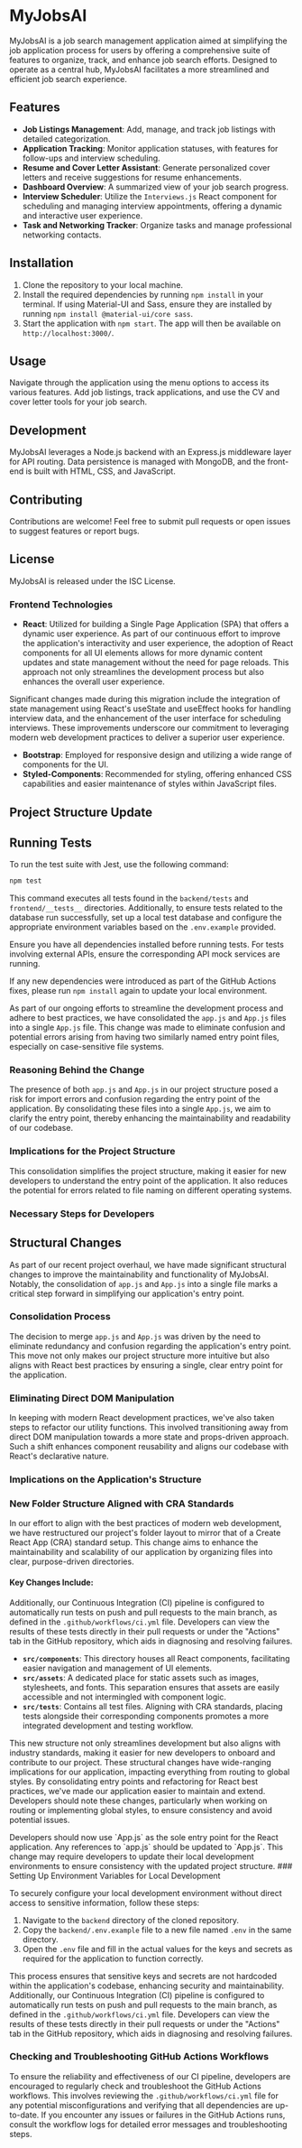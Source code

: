 # MyJobsAI

MyJobsAI is a job search management application aimed at simplifying the job application process for users by offering a comprehensive suite of features to organize, track, and enhance job search efforts. Designed to operate as a central hub, MyJobsAI facilitates a more streamlined and efficient job search experience.

## Features

- **Job Listings Management**: Add, manage, and track job listings with detailed categorization.
- **Application Tracking**: Monitor application statuses, with features for follow-ups and interview scheduling.
- **Resume and Cover Letter Assistant**: Generate personalized cover letters and receive suggestions for resume enhancements.
- **Dashboard Overview**: A summarized view of your job search progress.
- **Interview Scheduler**: Utilize the `Interviews.js` React component for scheduling and managing interview appointments, offering a dynamic and interactive user experience.
- **Task and Networking Tracker**: Organize tasks and manage professional networking contacts.

## Installation

1. Clone the repository to your local machine.
2. Install the required dependencies by running `npm install` in your terminal. If using Material-UI and Sass, ensure they are installed by running `npm install @material-ui/core sass`.
3. Start the application with `npm start`. The app will then be available on `http://localhost:3000/`.

## Usage

Navigate through the application using the menu options to access its various features. Add job listings, track applications, and use the CV and cover letter tools for your job search.

## Development

MyJobsAI leverages a Node.js backend with an Express.js middleware layer for API routing. Data persistence is managed with MongoDB, and the front-end is built with HTML, CSS, and JavaScript.

## Contributing

Contributions are welcome! Feel free to submit pull requests or open issues to suggest features or report bugs.

## License

MyJobsAI is released under the ISC License.
### Frontend Technologies
- **React**: Utilized for building a Single Page Application (SPA) that offers a dynamic user experience.
As part of our continuous effort to improve the application's interactivity and user experience, the adoption of React components for all UI elements allows for more dynamic content updates and state management without the need for page reloads. This approach not only streamlines the development process but also enhances the overall user experience.

Significant changes made during this migration include the integration of state management using React's useState and useEffect hooks for handling interview data, and the enhancement of the user interface for scheduling interviews. These improvements underscore our commitment to leveraging modern web development practices to deliver a superior user experience.
- **Bootstrap**: Employed for responsive design and utilizing a wide range of components for the UI.
- **Styled-Components**: Recommended for styling, offering enhanced CSS capabilities and easier maintenance of styles within JavaScript files.
## Project Structure Update

## Running Tests

To run the test suite with Jest, use the following command:

```bash
npm test
```

This command executes all tests found in the `backend/tests` and `frontend/__tests__` directories. Additionally, to ensure tests related to the database run successfully, set up a local test database and configure the appropriate environment variables based on the `.env.example` provided.

Ensure you have all dependencies installed before running tests. For tests involving external APIs, ensure the corresponding API mock services are running.

If any new dependencies were introduced as part of the GitHub Actions fixes, please run `npm install` again to update your local environment.

As part of our ongoing efforts to streamline the development process and adhere to best practices, we have consolidated the `app.js` and `App.js` files into a single `App.js` file. This change was made to eliminate confusion and potential errors arising from having two similarly named entry point files, especially on case-sensitive file systems.

### Reasoning Behind the Change
The presence of both `app.js` and `App.js` in our project structure posed a risk for import errors and confusion regarding the entry point of the application. By consolidating these files into a single `App.js`, we aim to clarify the entry point, thereby enhancing the maintainability and readability of our codebase.

### Implications for the Project Structure
This consolidation simplifies the project structure, making it easier for new developers to understand the entry point of the application. It also reduces the potential for errors related to file naming on different operating systems.

### Necessary Steps for Developers
</section id="D">
<section id="E">

## Structural Changes

As part of our recent project overhaul, we have made significant structural changes to improve the maintainability and functionality of MyJobsAI. Notably, the consolidation of `app.js` and `App.js` into a single file marks a critical step forward in simplifying our application's entry point.

### Consolidation Process
The decision to merge `app.js` and `App.js` was driven by the need to eliminate redundancy and confusion regarding the application's entry point. This move not only makes our project structure more intuitive but also aligns with React best practices by ensuring a single, clear entry point for the application.

### Eliminating Direct DOM Manipulation
In keeping with modern React development practices, we've also taken steps to refactor our utility functions. This involved transitioning away from direct DOM manipulation towards a more state and props-driven approach. Such a shift enhances component reusability and aligns our codebase with React's declarative nature.

### Implications on the Application's Structure
### New Folder Structure Aligned with CRA Standards

In our effort to align with the best practices of modern web development, we have restructured our project's folder layout to mirror that of a Create React App (CRA) standard setup. This change aims to enhance the maintainability and scalability of our application by organizing files into clear, purpose-driven directories.

#### Key Changes Include:
Additionally, our Continuous Integration (CI) pipeline is configured to automatically run tests on push and pull requests to the main branch, as defined in the `.github/workflows/ci.yml` file. Developers can view the results of these tests directly in their pull requests or under the "Actions" tab in the GitHub repository, which aids in diagnosing and resolving failures.
- **`src/components`**: This directory houses all React components, facilitating easier navigation and management of UI elements.
- **`src/assets`**: A dedicated place for static assets such as images, stylesheets, and fonts. This separation ensures that assets are easily accessible and not intermingled with component logic.
- **`src/tests`**: Contains all test files. Aligning with CRA standards, placing tests alongside their corresponding components promotes a more integrated development and testing workflow.

This new structure not only streamlines development but also aligns with industry standards, making it easier for new developers to onboard and contribute to our project.
These structural changes have wide-ranging implications for our application, impacting everything from routing to global styles. By consolidating entry points and refactoring for React best practices, we've made our application easier to maintain and extend. Developers should note these changes, particularly when working on routing or implementing global styles, to ensure consistency and avoid potential issues.

</section id="E">
Developers should now use `App.js` as the sole entry point for the React application. Any references to `app.js` should be updated to `App.js`. This change may require developers to update their local development environments to ensure consistency with the updated project structure.
### Setting Up Environment Variables for Local Development

To securely configure your local development environment without direct access to sensitive information, follow these steps:

1. Navigate to the `backend` directory of the cloned repository.
2. Copy the `backend/.env.example` file to a new file named `.env` in the same directory.
3. Open the `.env` file and fill in the actual values for the keys and secrets as required for the application to function correctly.

This process ensures that sensitive keys and secrets are not hardcoded within the application's codebase, enhancing security and maintainability.
Additionally, our Continuous Integration (CI) pipeline is configured to automatically run tests on push and pull requests to the main branch, as defined in the `.github/workflows/ci.yml` file. Developers can view the results of these tests directly in their pull requests or under the "Actions" tab in the GitHub repository, which aids in diagnosing and resolving failures.

### Checking and Troubleshooting GitHub Actions Workflows

To ensure the reliability and effectiveness of our CI pipeline, developers are encouraged to regularly check and troubleshoot the GitHub Actions workflows. This involves reviewing the `.github/workflows/ci.yml` file for any potential misconfigurations and verifying that all dependencies are up-to-date. If you encounter any issues or failures in the GitHub Actions runs, consult the workflow logs for detailed error messages and troubleshooting steps.